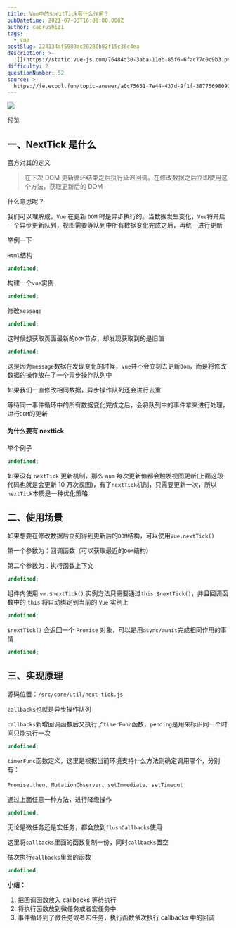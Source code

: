 ```yaml
---
title: Vue中的$nextTick有什么作用？
pubDatetime: 2021-07-03T16:00:00.000Z
author: caorushizi
tags:
  - vue
postSlug: 224134af5980ac20280b82f15c36c4ea
description: >-
  ![](https://static.vue-js.com/76484d30-3aba-11eb-85f6-6fac77c0c9b3.png)预览一、NextTick是什么-------------官
difficulty: 2
questionNumber: 52
source: >-
  https://fe.ecool.fun/topic-answer/a0c75651-7e44-437d-9f1f-38775698091b?orderBy=updateTime&order=desc&tagId=14
---
```


![](https://static.vue-js.com/76484d30-3aba-11eb-85f6-6fac77c0c9b3.png)

预览

## 一、NextTick 是什么

官方对其的定义

> 在下次 DOM 更新循环结束之后执行延迟回调。在修改数据之后立即使用这个方法，获取更新后的 DOM

什么意思呢？

我们可以理解成，`Vue` 在更新 `DOM` 时是异步执行的。当数据发生变化，`Vue`将开启一个异步更新队列，视图需要等队列中所有数据变化完成之后，再统一进行更新

举例一下

`Html`结构

```typescript
undefined;
```

构建一个`vue`实例

```typescript
undefined;
```

修改`message`

```typescript
undefined;
```

这时候想获取页面最新的`DOM`节点，却发现获取到的是旧值

```typescript
undefined;
```

这是因为`message`数据在发现变化的时候，`vue`并不会立刻去更新`Dom`，而是将修改数据的操作放在了一个异步操作队列中

如果我们一直修改相同数据，异步操作队列还会进行去重

等待同一事件循环中的所有数据变化完成之后，会将队列中的事件拿来进行处理，进行`DOM`的更新

#### 为什么要有 nexttick

举个例子

```typescript
undefined;
```

如果没有 `nextTick` 更新机制，那么 `num` 每次更新值都会触发视图更新(上面这段代码也就是会更新 10 万次视图)，有了`nextTick`机制，只需要更新一次，所以`nextTick`本质是一种优化策略

## 二、使用场景

如果想要在修改数据后立刻得到更新后的`DOM`结构，可以使用`Vue.nextTick()`

第一个参数为：回调函数（可以获取最近的`DOM`结构）

第二个参数为：执行函数上下文

```typescript
undefined;
```

组件内使用 `vm.$nextTick()` 实例方法只需要通过`this.$nextTick()`，并且回调函数中的 `this` 将自动绑定到当前的 `Vue` 实例上

```typescript
undefined;
```

`$nextTick()` 会返回一个 `Promise` 对象，可以是用`async/await`完成相同作用的事情

```typescript
undefined;
```

## 三、实现原理

源码位置：`/src/core/util/next-tick.js`

`callbacks`也就是异步操作队列

`callbacks`新增回调函数后又执行了`timerFunc`函数，`pending`是用来标识同一个时间只能执行一次

```typescript
undefined;
```

`timerFunc`函数定义，这里是根据当前环境支持什么方法则确定调用哪个，分别有：

`Promise.then`、`MutationObserver`、`setImmediate`、`setTimeout`

通过上面任意一种方法，进行降级操作

```typescript
undefined;
```

无论是微任务还是宏任务，都会放到`flushCallbacks`使用

这里将`callbacks`里面的函数复制一份，同时`callbacks`置空

依次执行`callbacks`里面的函数

```typescript
undefined;
```

**小结：**

1.  把回调函数放入 callbacks 等待执行
2.  将执行函数放到微任务或者宏任务中
3.  事件循环到了微任务或者宏任务，执行函数依次执行 callbacks 中的回调
